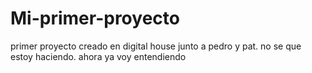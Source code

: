 # Mi-primer-proyecto
primer proyecto creado en digital house junto a pedro y pat.
no se que estoy haciendo.
ahora ya voy entendiendo 
